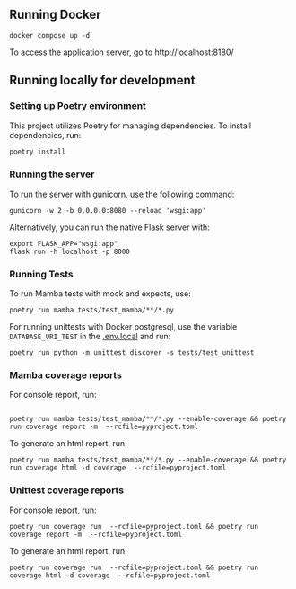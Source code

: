 ## Running Docker

```shell
docker compose up -d
```

To access the application server, go to http://localhost:8180/

## Running locally for development

### Setting up Poetry environment

This project utilizes Poetry for managing dependencies. To install dependencies, run:

```bash
poetry install
```

### Running the server

To run the server with gunicorn, use the following command:

```shell
gunicorn -w 2 -b 0.0.0.0:8080 --reload 'wsgi:app'
```

Alternatively, you can run the native Flask server with:

```shell
export FLASK_APP="wsgi:app"
flask run -h localhost -p 8000
```

### Running Tests

To run Mamba tests with mock and expects, use:

```shell
poetry run mamba tests/test_mamba/**/*.py
```

For running unittests with Docker postgresql, use the variable `DATABASE_URI_TEST` in the [.env.local](.env.local) and run:

```shell
poetry run python -m unittest discover -s tests/test_unittest
```

### Mamba coverage reports

For console report, run:

```shell

poetry run mamba tests/test_mamba/**/*.py --enable-coverage && poetry run coverage report -m  --rcfile=pyproject.toml
```

To generate an html report, run:

```shell
poetry run mamba tests/test_mamba/**/*.py --enable-coverage && poetry run coverage html -d coverage  --rcfile=pyproject.toml
```

### Unittest coverage reports

For console report, run:

```shell
poetry run coverage run  --rcfile=pyproject.toml && poetry run coverage report -m  --rcfile=pyproject.toml
```

To generate an html report, run:

```shell
poetry run coverage run  --rcfile=pyproject.toml && poetry run coverage html -d coverage  --rcfile=pyproject.toml
```
